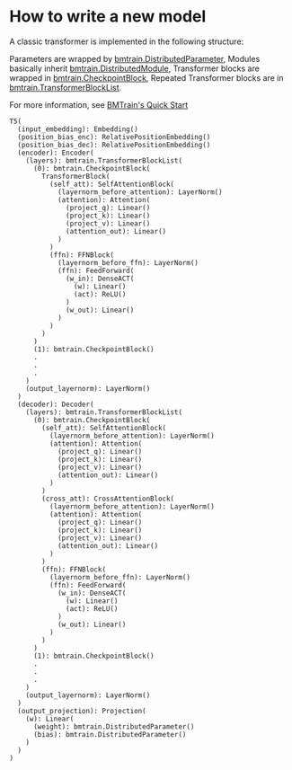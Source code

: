 # How to write a new model

A classic transformer is implemented in the following structure:

Parameters are wrapped by [bmtrain.DistributedParameter](https://bmtrain.readthedocs.io/en/latest/api/bmtrain.html#bmtrain.DistributedParameter),
Modules basically inherit [bmtrain.DistributedModule](https://bmtrain.readthedocs.io/en/latest/api/bmtrain.html#bmtrain.DistributedModule),
Transformer blocks are wrapped in [bmtrain.CheckpointBlock](https://bmtrain.readthedocs.io/en/latest/api/bmtrain.html#bmtrain.CheckpointBlock),
Repeated Transformer blocks are in [bmtrain.TransformerBlockList](https://bmtrain.readthedocs.io/en/latest/api/bmtrain.html#bmtrain.TransformerBlockList).

For more information, see [BMTrain's Quick Start](https://bmtrain.readthedocs.io/en/latest/notes/quickstart-zh.html)

```
T5(
  (input_embedding): Embedding()
  (position_bias_enc): RelativePositionEmbedding()
  (position_bias_dec): RelativePositionEmbedding()
  (encoder): Encoder(
    (layers): bmtrain.TransformerBlockList(
      (0): bmtrain.CheckpointBlock(
        TransformerBlock(
          (self_att): SelfAttentionBlock(
            (layernorm_before_attention): LayerNorm()
            (attention): Attention(
              (project_q): Linear()
              (project_k): Linear()
              (project_v): Linear()
              (attention_out): Linear()
            )
          )
          (ffn): FFNBlock(
            (layernorm_before_ffn): LayerNorm()
            (ffn): FeedForward(
              (w_in): DenseACT(
                (w): Linear()
                (act): ReLU()
              )
              (w_out): Linear()
            )
          )
        )
      )
      (1): bmtrain.CheckpointBlock()
      .
      .
      .
    )
    (output_layernorm): LayerNorm()
  )
  (decoder): Decoder(
    (layers): bmtrain.TransformerBlockList(
      (0): bmtrain.CheckpointBlock(
        (self_att): SelfAttentionBlock(
          (layernorm_before_attention): LayerNorm()
          (attention): Attention(
            (project_q): Linear()
            (project_k): Linear()
            (project_v): Linear()
            (attention_out): Linear()
          )
        )
        (cross_att): CrossAttentionBlock(
          (layernorm_before_attention): LayerNorm()
          (attention): Attention(
            (project_q): Linear()
            (project_k): Linear()
            (project_v): Linear()
            (attention_out): Linear()
          )
        )
        (ffn): FFNBlock(
          (layernorm_before_ffn): LayerNorm()
          (ffn): FeedForward(
            (w_in): DenseACT(
              (w): Linear()
              (act): ReLU()
            )
            (w_out): Linear()
          )
        )
      )
      (1): bmtrain.CheckpointBlock()
      .
      .
      .
    )
    (output_layernorm): LayerNorm()
  )
  (output_projection): Projection(
    (w): Linear(
      (weight): bmtrain.DistributedParameter()
      (bias): bmtrain.DistributedParameter()
    )
  )
)
```